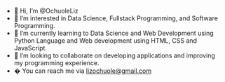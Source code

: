 - 👋 Hi, I’m @OchuoleLiz
- 👀 I’m interested in Data Science, Fullstack Programming, and Software Programming.
- 🌱 I’m currently learning to Data Science and Web Development using Python Language and Web development using HTML, CSS and JavaScript.
- 💞️ I’m looking to collaborate on developing applications and improving my programming experience.
- � You can reach me via lizochuole@gmail.com

<!---
OchuoleLiz/OchuoleLiz is a ✨ special ✨ repository because its `README.md` (this file) appears on your GitHub profile.
You can click the Preview link to take a look at your changes.
--->
